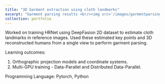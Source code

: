 ```yaml
---
title: "3D Garment extraction using cloth landmarks"
excerpt: "Garment parsing results <br/><img src='/images/garmentparsing.png'>" 
collection: portfolio
---
```


Worked on training HRNet using DeepFasion 2D dataset to estimate cloth landmarks in reference images. Used these estimated key points and 3D reconstructed humans from a single view to perform garment parsing.

Learning outcomes: 
1. Orthographic projection models and coordinate systems.
2. Multi-GPU training - Data-Parallel and Distributed Data-Parallel.

Programming Language:
Pytorch, Python